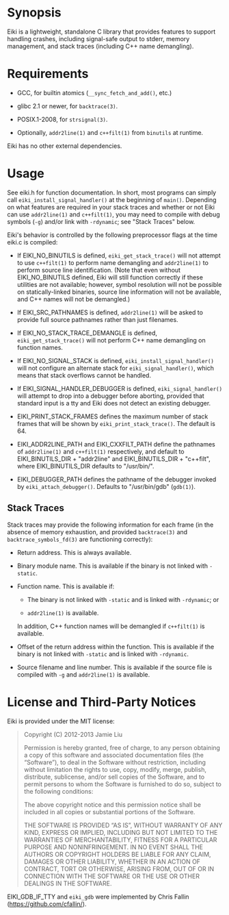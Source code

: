 Synopsis
========

Eiki is a lightweight, standalone C library that provides features to support
handling crashes, including signal-safe output to stderr, memory management,
and stack traces (including C++ name demangling).

Requirements
============

- GCC, for builtin atomics (`__sync_fetch_and_add()`, etc.)

- glibc 2.1 or newer, for `backtrace(3)`.

- POSIX.1-2008, for `strsignal(3)`.

- Optionally, `addr2line(1)` and `c++filt(1)` from `binutils` at runtime.

Eiki has no other external dependencies.

Usage
=====

See eiki.h for function documentation. In short, most programs can simply call
`eiki_install_signal_handler()` at the beginning of `main()`. Depending on what
features are required in your stack traces and whether or not Eiki can use
`addr2line(1)` and `c++filt(1)`, you may need to compile with debug symbols
(`-g`) and/or link with `-rdynamic`; see "Stack Traces" below.

Eiki's behavior is controlled by the following preprocessor flags at the time
eiki.c is compiled:

- If EIKI\_NO\_BINUTILS is defined, `eiki_get_stack_trace()` will not attempt
  to use `c++filt(1)` to perform name demangling and `addr2line(1)` to perform
  source line identification. (Note that even without EIKI\_NO\_BINUTILS
  defined, Eiki will still function correctly if these utilities are not
  available; however, symbol resolution will not be possible on
  statically-linked binaries, source line information will not be available,
  and C++ names will not be demangled.)

- If EIKI\_SRC\_PATHNAMES is defined, `addr2line(1)` will be asked to
  provide full source pathnames rather than just filenames.

- If EIKI\_NO\_STACK\_TRACE\_DEMANGLE is defined, `eiki_get_stack_trace()` will
  not perform C++ name demangling on function names.

- If EIKI\_NO\_SIGNAL\_STACK is defined, `eiki_install_signal_handler()` will
  not configure an alternate stack for `eiki_signal_handler()`, which means
  that stack overflows cannot be handled.

- If EIKI\_SIGNAL\_HANDLER\_DEBUGGER is defined, `eiki_signal_handler()` will
  attempt to drop into a debugger before aborting, provided that standard input
  is a tty and Eiki does not detect an existing debugger.

- EIKI\_PRINT\_STACK\_FRAMES defines the maximum number of stack frames that
  will be shown by `eiki_print_stack_trace()`. The default is 64.

- EIKI\_ADDR2LINE\_PATH and EIKI\_CXXFILT\_PATH define the pathnames of
  `addr2line(1)` and `c++filt(1)` respectively, and default to
  EIKI\_BINUTILS\_DIR + "addr2line" and EIKI\_BINUTILS\_DIR + "c++filt", where
  EIKI\_BINUTILS\_DIR defaults to "/usr/bin/".

- EIKI\_DEBUGGER\_PATH defines the pathname of the debugger invoked by
  `eiki_attach_debugger()`. Defaults to "/usr/bin/gdb" (`gdb(1)`).

Stack Traces
------------

Stack traces may provide the following information for each frame (in the
absence of memory exhaustion, and provided `backtrace(3)` and
`backtrace_symbols_fd(3)` are functioning correctly):

- Return address. This is always available.

- Binary module name. This is available if the binary is not linked with
  `-static`.

- Function name. This is available if:

  - The binary is not linked with `-static` and is linked with `-rdynamic`; or

  - `addr2line(1)` is available.

  In addition, C++ function names will be demangled if `c++filt(1)` is
  available.

- Offset of the return address within the function. This is available if the
  binary is not linked with `-static` and is linked with `-rdynamic`.

- Source filename and line number. This is available if the source file is
  compiled with `-g` and `addr2line(1)` is available.

License and Third-Party Notices
===============================

Eiki is provided under the MIT license:

> Copyright (C) 2012-2013 Jamie Liu
>
> Permission is hereby granted, free of charge, to any person obtaining a copy
> of this software and associated documentation files (the “Software”), to deal
> in the Software without restriction, including without limitation the rights
> to use, copy, modify, merge, publish, distribute, sublicense, and/or sell
> copies of the Software, and to permit persons to whom the Software is
> furnished to do so, subject to the following conditions:
>
> The above copyright notice and this permission notice shall be included in
> all copies or substantial portions of the Software.
>
> THE SOFTWARE IS PROVIDED “AS IS”, WITHOUT WARRANTY OF ANY KIND, EXPRESS OR
> IMPLIED, INCLUDING BUT NOT LIMITED TO THE WARRANTIES OF MERCHANTABILITY,
> FITNESS FOR A PARTICULAR PURPOSE AND NONINFRINGEMENT. IN NO EVENT SHALL THE
> AUTHORS OR COPYRIGHT HOLDERS BE LIABLE FOR ANY CLAIM, DAMAGES OR OTHER
> LIABILITY, WHETHER IN AN ACTION OF CONTRACT, TORT OR OTHERWISE, ARISING FROM,
> OUT OF OR IN CONNECTION WITH THE SOFTWARE OR THE USE OR OTHER DEALINGS IN THE
> SOFTWARE.

EIKI\_GDB\_IF\_TTY and `eiki_gdb` were implemented by Chris Fallin
(https://github.com/cfallin/).

